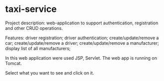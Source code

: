 # taxi-service
Project description:
web-application to support authentication, registration and other CRUD operations.

Features:
driver registration;
driver authentication;
create/update/remove a car;
create/update/remove a driver;
create/update/remove a manufacturer;
display list of all manufacturers;

In this web application were used JSP, Servlet. The web app is running on Tomcat.

Select what you want to see and click on it.